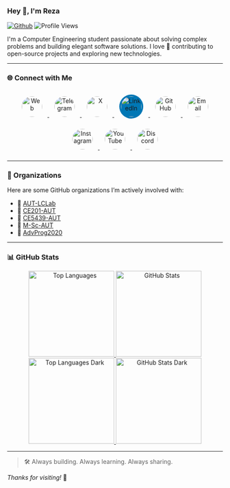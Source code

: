### Hey 👋, I'm Reza

[![Github](https://img.shields.io/github/followers/rezaAdinepour?label=Follow&style=social)](https://github.com/rezaAdinepour)
![Profile Views](https://komarev.com/ghpvc/?username=rezaAdinepour&color=blueviolet&style=flat)

I'm a Computer Engineering student passionate about solving complex problems and building elegant software solutions. I love 💙 contributing to open-source projects and exploring new technologies.

---

### 🌐 Connect with Me

<div align="center">

<a href="https://rezaadinepour.github.io" title="Website" target="_blank">
  <img alt="Web" src="https://cdn.simpleicons.org/githubpages/ffffff/0A0A0A" width="48" height="48" style="margin:12px;border-radius:50%;"/>
</a>
<a href="https://t.me/era144" title="Telegram" target="_blank">
  <img alt="Telegram" src="https://cdn.simpleicons.org/telegram/ffffff/2CA5E0" width="48" height="48" style="margin:12px;border-radius:50%;"/>
</a>
<a href="https://twitter.com/adinep0ur" title="X (Twitter)" target="_blank">
  <img alt="X" src="https://cdn.simpleicons.org/x/ffffff/000000" width="48" height="48" style="margin:12px;border-radius:50%;"/>
</a>
<a href="https://www.linkedin.com/in/adinepour" title="LinkedIn" target="_blank">
  <img alt="LinkedIn" src="https://cdn.jsdelivr.net/gh/devicons/devicon/icons/linkedin/linkedin-original.svg" width="48" height="48" style="margin:12px;border-radius:50%;background-color:#0077B5;padding:4px;"/>
</a>
<a href="https://github.com/rezaAdinepour" title="GitHub" target="_blank">
  <img alt="GitHub" src="https://cdn.simpleicons.org/github/ffffff/181717" width="48" height="48" style="margin:12px;border-radius:50%;"/>
</a>
<a href="mailto:rezaadinepour@gmail.com" title="Email" target="_blank">
  <img alt="Email" src="https://cdn.simpleicons.org/gmail/ffffff/DD4B39" width="48" height="48" style="margin:12px;border-radius:50%;"/>
</a>
<a href="https://instagram.com/rezaadinepour" title="Instagram" target="_blank">
  <img alt="Instagram" src="https://cdn.simpleicons.org/instagram/ffffff/E4405F" width="48" height="48" style="margin:12px;border-radius:50%;"/>
</a>
<a href="https://www.youtube.com/@rezaadinepour" title="YouTube" target="_blank">
  <img alt="YouTube" src="https://cdn.simpleicons.org/youtube/ffffff/FF0000" width="48" height="48" style="margin:12px;border-radius:50%;"/>
</a>
<a href="https://discord.com/users/your-username" title="Discord" target="_blank">
  <img alt="Discord" src="https://cdn.simpleicons.org/discord/ffffff/5865F2" width="48" height="48" style="margin:12px;border-radius:50%;"/>
</a>

</div>

---

### 🏢 Organizations

Here are some GitHub organizations I’m actively involved with:

- 🔗 [AUT-LCLab](https://github.com/AUT-LCLab)
- 🔗 [CE201-AUT](https://github.com/CE201-AUT)
- 🔗 [CE5439-AUT](https://github.com/CE5439-AUT)
- 🔗 [M-Sc-AUT](https://github.com/M-Sc-AUT)
- 🔗 [AdvProg2020](https://github.com/AdvProg2020)

---

### 📊 GitHub Stats

<div align="center">

<!-- Light Mode -->
<a href="#gh-light-mode-only">
  <img height="200" src="https://github-readme-stats.vercel.app/api/top-langs/?username=rezaadinepour&layout=compact&langs_count=10&hide_border=true" alt="Top Languages"/>
  <img height="200" src="https://github-readme-stats.vercel.app/api?username=rezaadinepour&show_icons=true&hide_border=true&count_private=true" alt="GitHub Stats"/>
</a>

<!-- Dark Mode -->
<a href="#gh-dark-mode-only">
  <img height="200" src="https://github-readme-stats.vercel.app/api/top-langs/?username=rezaadinepour&layout=compact&langs_count=10&hide_border=true&theme=dark&bg_color=000000" alt="Top Languages Dark"/>
  <img height="200" src="https://github-readme-stats.vercel.app/api?username=rezaadinepour&show_icons=true&hide_border=true&count_private=true&theme=dark&bg_color=000000" alt="GitHub Stats Dark"/>
</a>

</div>

---

> 🛠️ Always building. Always learning. Always sharing.

_Thanks for visiting!_ 🌟
